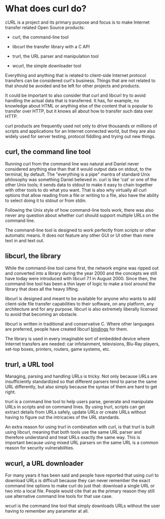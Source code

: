 # What does curl do?

cURL is a project and its primary purpose and focus is to make Internet
transfer related Open Source products:

- curl, the command-line tool

- libcurl the transfer library with a C API

- trurl, the URL parser and manipulation tool

- wcurl, the simple downloader tool

Everything and anything that is related to client-side Internet protocol
transfers can be considered curl's business. Things that are not related to
that should be avoided and be left for other projects and products.

It could be important to also consider that curl and libcurl try to avoid
handling the actual data that is transferred. It has, for example, no knowledge
about HTML or anything else of the content that is popular to transfer over
HTTP, but it knows all about how to transfer such data over HTTP.

curl products are frequently used not only to drive thousands or millions of
scripts and applications for an Internet connected world, but they are also
widely used for server testing, protocol fiddling and trying out new things.

## curl, the command line tool

Running curl from the command line was natural and Daniel never considered
anything else than that it would output data on stdout, to the terminal, by
default. The "everything is a pipe" mantra of standard Unix philosophy was
something Daniel believed in. curl is like 'cat' or one of the other Unix
tools; it sends data to stdout to make it easy to chain together with other
tools to do what you want. That is also why virtually all curl options that
allow reading from a file or writing to a file, also have the ability to
select doing it to stdout or from stdin.

Following the Unix style of how command-line tools work, there was also never
any question about whether curl should support multiple URLs on the command
line.

The command-line tool is designed to work perfectly from scripts or other
automatic means. It does not feature any other GUI or UI other than mere text
in and text out.

## libcurl, the library

While the command-line tool came first, the network engine was ripped out and
converted into a library during the year 2000 and the concepts we still have
today were introduced with libcurl 7.1 in August 2000. Since then, the command
line tool has been a thin layer of logic to make a tool around the
library that does all the heavy lifting.

libcurl is designed and meant to be available for anyone who wants to add
client-side file transfer capabilities to their software, on any platform, any
architecture and for any purpose. libcurl is also extremely liberally licensed
to avoid that becoming an obstacle.

libcurl is written in traditional and conservative C. Where other languages
are preferred, people have created libcurl [bindings](../bindings/)
for them.

The library is used in every imaginable sort of embedded device where Internet
transfers are needed: car infotainment, televisions, Blu-Ray players, set-top
boxes, printers, routers, game systems, etc.

## trurl, a URL tool

Managing, parsing and handling URLs is tricky. Not only because URLs are
insufficiently standardized so that different parsers tend to parse the same
URL differently, but also simply because the syntax of them are hard to get
right.

trurl is a command line tool to help users parse, generate and manipulate URLs
in scripts and on command lines. By using trurl, scripts can get extract
details from URLs safely, update URLs or create URLs without having to figure
out the intricacies of the URL standards.

An extra reason for using trurl in combination with curl, is that trurl is
built using libcurl, meaning that both tools use the same URL parser and
therefore understand and treat URLs exactly the same way. This is important
because using mixed URL parsers on the same URL is a common reason for
security vulnerabilities.

## wcurl, a URL downloader

For many years it has been said and people have reported that using curl to
download URLs is difficult because they can never remember the exact command
line options to make curl do just that: download a single URL or two into a
local file. People would cite that as the primary reason they still use
alternative command line tools for that use case.

wcurl is the command line tool that simply downloads URLs without the user
having to remember any parameter at all.
